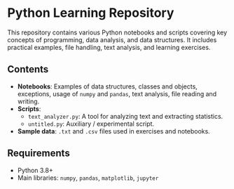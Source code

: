 # Python Learning Repository

This repository contains various Python notebooks and scripts covering key concepts of programming, data analysis, and data structures. It includes practical examples, file handling, text analysis, and learning exercises.

##  Contents

- **Notebooks**: Examples of data structures, classes and objects, exceptions, usage of `numpy` and `pandas`, text analysis, file reading and writing.
- **Scripts**:
  - `text_analyzer.py`: A tool for analyzing text and extracting statistics.
  - `untitled.py`: Auxiliary / experimental script.
- **Sample data**: `.txt` and `.csv` files used in exercises and notebooks.

##  Requirements

- Python 3.8+
- Main libraries: `numpy`, `pandas`, `matplotlib`, `jupyter`




